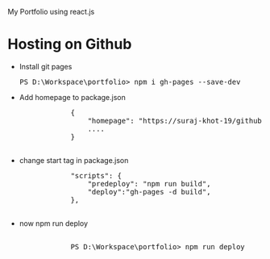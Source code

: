 <p>My Portfolio using react.js</p>

<h1>Hosting on Github</h1>
<ul>
    <li>Install git pages</li>
        <pre>PS D:\Workspace\portfolio> npm i gh-pages --save-dev</pre>
    <li>Add homepage to package.json</li>
        <pre>
            {
                "homepage": "https://suraj-khot-19/github.io/Portfolio",
                ....
            }
        </pre> 
    <li>change start tag in package.json</li>
        <pre>
            "scripts": {
                "predeploy": "npm run build",
                "deploy":"gh-pages -d build",
            },
        </pre>
    <li>now npm run deploy</li>
        <pre> 
            PS D:\Workspace\portfolio> npm run deploy
        </pre>

</ul>
